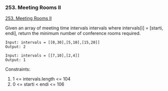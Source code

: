 ### 253. Meeting Rooms II
[253. Meeting Rooms II](https://leetcode.com/problems/meeting-rooms-ii/)

Given an array of meeting time intervals intervals where intervals[i] = [starti, endi], return the minimum number of conference rooms required.

```
Input: intervals = [[0,30],[5,10],[15,20]]
Output: 2
```

```
Input: intervals = [[7,10],[2,4]]
Output: 1
```

Constraints:

1. 1 <= intervals.length <= 104
2. 0 <= starti < endi <= 106